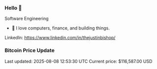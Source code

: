 ### Hello 🤙  

Software Engineering

- 🔭 I love computers, finance, and building things.
  
LinkedIn: https://www.linkedin.com/in/thejustinbishop/  


















































































































































































































































































































































































































































































































































































































































































































































































































































































































































### Bitcoin Price Update
Last updated: 2025-08-08 12:53:30 UTC
Current price: $116,587.00 USD

